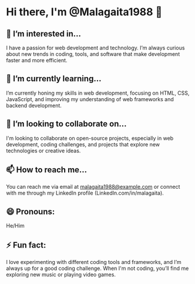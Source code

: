 # Hi there, I'm @Malagaita1988 👋

## 👀 I’m interested in...
I have a passion for web development and technology. I’m always curious about new trends in coding, tools, and software that make development faster and more efficient.

## 🌱 I’m currently learning...
I’m currently honing my skills in web development, focusing on HTML, CSS, JavaScript, and improving my understanding of web frameworks and backend development.

## 💞️ I’m looking to collaborate on...
I'm looking to collaborate on open-source projects, especially in web development, coding challenges, and projects that explore new technologies or creative ideas.

## 📫 How to reach me...
You can reach me via email at malagaita1988@example.com or connect with me through my LinkedIn profile (LinkedIn.com/in/malagaita).

## 😄 Pronouns:
He/Him

## ⚡ Fun fact:
I love experimenting with different coding tools and frameworks, and I’m always up for a good coding challenge. When I'm not coding, you’ll find me exploring new music or playing video games.

<!---
Malagaita1988/Malagaita1988 is a ✨ special ✨ repository because its `README.md` (this file) appears on your GitHub profile.
You can click the Preview link to take a look at your changes.
--->
